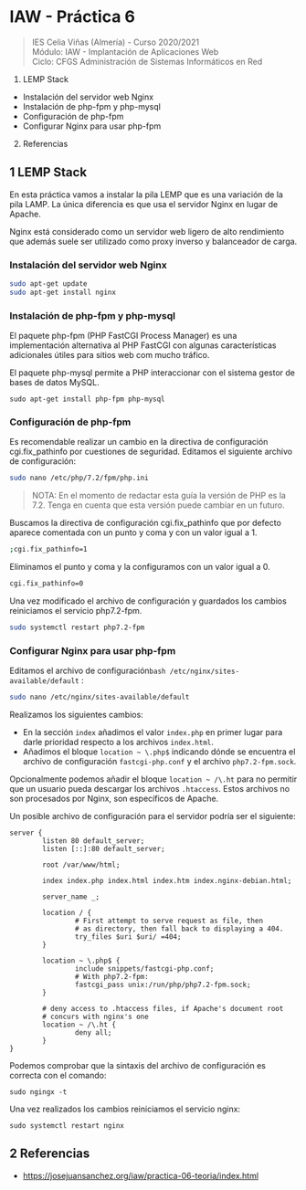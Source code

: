 # IAW - Práctica 6 
>IES Celia Viñas (Almería) - Curso 2020/2021  
>Módulo: IAW - Implantación de Aplicaciones Web  
>Ciclo: CFGS Administración de Sistemas Informáticos en Red  

1. LEMP Stack 
- Instalación del servidor web Nginx 
- Instalación de php-fpm y php-mysql 
- Configuración de php-fpm 
- Configurar Nginx para usar php-fpm 
2. Referencias 

## 1 LEMP Stack

En esta práctica vamos a instalar la pila LEMP que es una variación de la pila LAMP. La única diferencia es que usa el servidor Nginx en lugar de Apache.

Nginx está considerado como un servidor web ligero de alto rendimiento que además suele ser utilizado como proxy inverso y balanceador de carga.
### Instalación del servidor web Nginx

```bash
sudo apt-get update
sudo apt-get install nginx
```

### Instalación de php-fpm y php-mysql

El paquete php-fpm (PHP FastCGI Process Manager) es una implementación alternativa al PHP FastCGI con algunas características adicionales útiles para sitios web com mucho tráfico.

El paquete php-mysql permite a PHP interaccionar con el sistema gestor de bases de datos MySQL.

``sudo apt-get install php-fpm php-mysql``

### Configuración de php-fpm

Es recomendable realizar un cambio en la directiva de configuración cgi.fix_pathinfo por cuestiones de seguridad. Editamos el siguiente archivo de configuración:

```bash
sudo nano /etc/php/7.2/fpm/php.ini
```

> NOTA: En el momento de redactar esta guía la versión de PHP es la 7.2. Tenga en cuenta que esta versión puede cambiar en un futuro.

Buscamos la directiva de configuración cgi.fix_pathinfo que por defecto aparece comentada con un punto y coma y con un valor igual a 1.

```bash
;cgi.fix_pathinfo=1
```

Eliminamos el punto y coma y la configuramos con un valor igual a 0.

```bash
cgi.fix_pathinfo=0
```

Una vez modificado el archivo de configuración y guardados los cambios reiniciamos el servicio php7.2-fpm.

```bash
sudo systemctl restart php7.2-fpm
```

### Configurar Nginx para usar php-fpm

Editamos el archivo de configuración```bash
/etc/nginx/sites-available/default``` :

```bash
sudo nano /etc/nginx/sites-available/default
```

Realizamos los siguientes cambios:

- En la sección ```index``` añadimos el valor ``index.php`` en primer lugar para darle prioridad respecto a los archivos ``index.html``.
- Añadimos el bloque ``location ~ \.php$`` indicando dónde se encuentra el archivo de configuración ``fastcgi-php.conf`` y el archivo ``php7.2-fpm.sock``.

Opcionalmente podemos añadir el bloque ``location ~ /\.ht`` para no permitir que un usuario pueda descargar los archivos ``.htaccess``. Estos archivos no son procesados por Nginx, son específicos de Apache.

Un posible archivo de configuración para el servidor podría ser el siguiente:

```
server {
        listen 80 default_server;
        listen [::]:80 default_server;

        root /var/www/html;

        index index.php index.html index.htm index.nginx-debian.html;

        server_name _;

        location / {
                # First attempt to serve request as file, then
                # as directory, then fall back to displaying a 404.
                try_files $uri $uri/ =404;
        }

        location ~ \.php$ {
                include snippets/fastcgi-php.conf;
                # With php7.2-fpm:
                fastcgi_pass unix:/run/php/php7.2-fpm.sock;
        }

        # deny access to .htaccess files, if Apache's document root
        # concurs with nginx's one
        location ~ /\.ht {
                deny all;
        }
}
```

Podemos comprobar que la sintaxis del archivo de configuración es correcta con el comando:

``sudo ngingx -t``

Una vez realizados los cambios reiniciamos el servicio nginx:

``sudo systemctl restart nginx``

## 2 Referencias

- https://josejuansanchez.org/iaw/practica-06-teoria/index.html